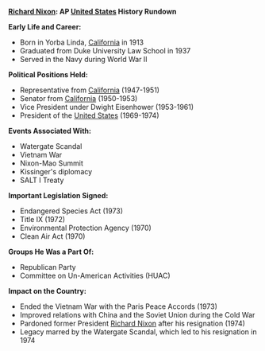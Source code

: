 **[Richard Nixon](./../richard-nixon/): AP [United States](./../united-states/) History Rundown**

**Early Life and Career:**
* Born in Yorba Linda, [California](./../california/) in 1913
* Graduated from Duke University Law School in 1937
* Served in the Navy during World War II

**Political Positions Held:**
* Representative from [California](./../california/) (1947-1951)
* Senator from [California](./../california/) (1950-1953)
* Vice President under Dwight Eisenhower (1953-1961)
* President of the [United States](./../united-states/) (1969-1974)

**Events Associated With:**
* Watergate Scandal
* Vietnam War
* Nixon-Mao Summit
* Kissinger's diplomacy
* SALT I Treaty

**Important Legislation Signed:**
* Endangered Species Act (1973)
* Title IX (1972)
* Environmental Protection Agency (1970)
* Clean Air Act (1970)

**Groups He Was a Part Of:**
* Republican Party
* Committee on Un-American Activities (HUAC)

**Impact on the Country:**
* Ended the Vietnam War with the Paris Peace Accords (1973)
* Improved relations with China and the Soviet Union during the Cold War
* Pardoned former President [Richard Nixon](./../richard-nixon/) after his resignation (1974)
* Legacy marred by the Watergate Scandal, which led to his resignation in 1974